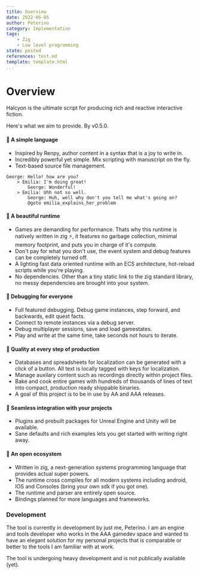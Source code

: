 ```yaml
---
title: Overview
date: 2022-05-05
author: Peterino
category: Implementation
tags: 
    - Zig
    - Low level programming
state: posted
references: test.md
template: template.html
...
```


# Overview 

Halcyon is the ultimate script for producing rich and reactive interactive fiction.

Here's what we aim to provide. By v0.5.0.

#### 📜 A simple language

- Inspired by Renpy, author content in a syntax that is a joy to write in.
- Incredibly powerful yet simple. Mix scripting with manuscript on the fly.
- Text-based source file management.

```
George: Hello! how are you?
    > Emilia: I'm doing great!
        George: Wonderful!
    > Emilia: Uhh not so well.
        George: Huh, well why don't you tell me what's going on?
        @goto emilia_explains_her_problem
```

#### 📜 A beautiful runtime

- Games are demanding for performance. Thats why this runtime is natively written in zig ⚡, it features no garbage collection, minimal memory footprint, and puts you in charge of it's compute.
- Don't pay for what you don't use, the event system and debug features can be completely turned off.
- A lighting fast data oriented runtime with an ECS architecture, hot-reload scripts while you're playing.
- No dependencies. Other than a tiny static link to the zig standard library, no messy dependencies are brought into your system.

#### 📜 Debugging for everyone

- Full featured debugging. Debug game instances, step forward, and backwards, edit quest facts.
- Connect to remote instances via a debug server.
- Debug multiplayer sessions, save and load gamestates.
- Play and write at the same time, take seconds not hours to iterate.

#### 📜 Quality at every step of production
- Databases and spreadsheets for localization can be generated with a click of a button. All text is locally tagged with keys for localization.
- Manage auxilary content such as recordings directly within project files.
- Bake and cook entire games with hundreds of thousands of lines of text into compact, production ready shippable binaries.
- A goal of this project is to be in use by AA and AAA releases.

#### 📜 Seamless integration with your projects
- Plugins and prebuilt packages for Unreal Engine and Unity will be available.
- Sane defaults and rich examples lets you get started with writing right away.

#### 📜 An open ecosystem
- Written in zig, a next-generation systems programming language that provides actual super powers.
- The runtime cross compiles for all modern systems including android, IOS and Consoles (bring your own sdk if you got one).
- The runtime and parser are entirely open source.
- Bindings planned for more languages and frameworks.

### Development

The tool is currently in development by just me, Peterino. I am an engine and tools developer who works in the AAA gamedev space and wanted to have an elegant solution for my personal projects that is comparable or better to the tools I am familiar with at work.

The tool is undergoing heavy development and is not publically available (yet).
